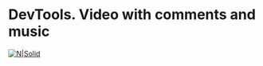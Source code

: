 # DevTools. Video with comments and music

[![N|Solid](https://i.ibb.co/tpqWk8S/Video-player.png)](https://drive.google.com/file/d/1xdO2YhUNm9IQjBHosUxhEz4Cy-JtvtpE/view?usp=sharing)
